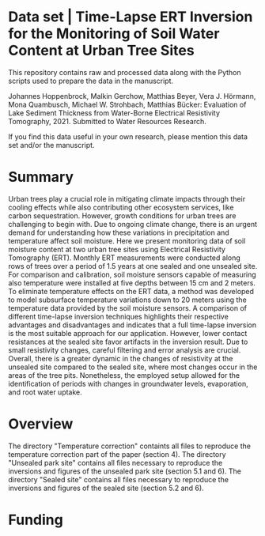 # Data set | Time-Lapse ERT Inversion for the Monitoring of Soil Water Content at Urban Tree Sites 
This repository contains raw and processed data along with the Python scripts used to prepare the data in the manuscript.

Johannes Hoppenbrock,  Malkin Gerchow, Matthias Beyer, Vera J. Hörmann, Mona Quambusch, Michael W. Strohbach, Matthias Bücker: Evaluation of Lake Sediment Thickness from Water-Borne Electrical Resistivity Tomography, 2021.
Submitted to Water Resources Research.

If you find this data useful in your own research, please mention this data set and/or the manuscript.

# Summary
Urban trees play a crucial role in mitigating climate impacts through their cooling effects while also contributing other ecosystem services, like carbon sequestration. However, growth conditions for urban trees are challenging to begin with. Due to ongoing climate change, there is an urgent demand for understanding how these variations in precipitation and temperature affect soil moisture. Here we present monitoring data of soil moisture content at two urban tree sites using Electrical Resistivity Tomography (ERT). Monthly ERT measurements were conducted along rows of trees over a period of 1.5 years at one sealed and one unsealed site. For comparison and calibration, soil moisture sensors capable of measuring also temperature were installed at five depths between 15 cm and 2 meters. To eliminate temperature effects on the ERT data, a method was developed to model subsurface temperature variations down to 20 meters using the temperature data provided by the soil moisture sensors. A comparison of different time-lapse inversion techniques highlights their respective advantages and disadvantages and indicates that a full time-lapse inversion is the most suitable approach for our application. However, lower contact resistances at the sealed site favor artifacts in the inversion result. Due to small resistivity changes, careful filtering and error analysis are crucial. Overall, there is a greater dynamic in the changes of resistivity at the unsealed site compared to the sealed site, where most changes occur in the areas of the tree pits. Nonetheless, the employed setup allowed for the identification of periods with changes in groundwater levels, evaporation, and root water uptake.  
# Overview

The directory "Temperature correction" containts all files to reproduce the temperature correction part of the paper (section 4). The directory "Unsealed park site" contains all files necessary to reproduce the inversions and figures of the unsealed park site (section 5.1 and 6). The directory "Sealed site" contains all files necessary to reproduce the inversions and figures of the sealed site (section 5.2 and 6).

# Funding



